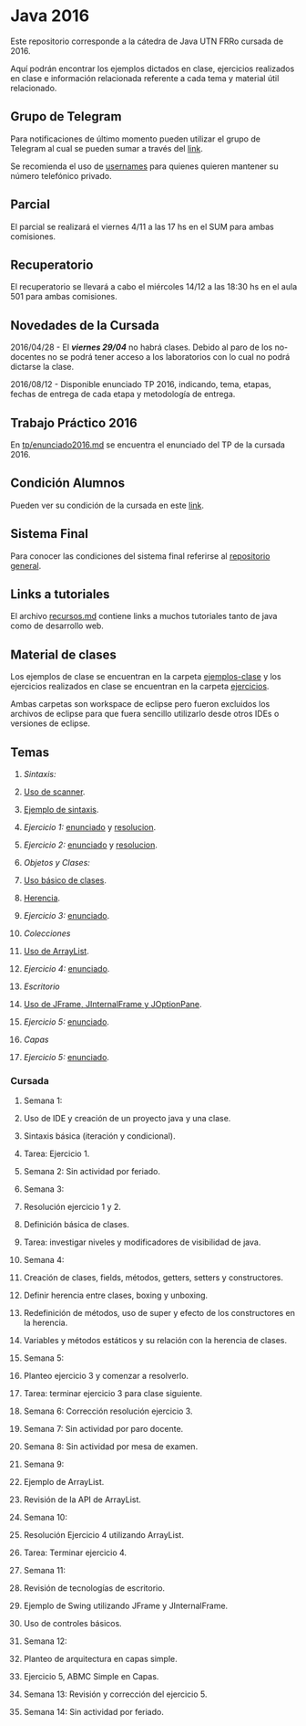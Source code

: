 # Java 2016
Este repositorio corresponde a la cátedra de Java UTN FRRo cursada de 2016.

Aquí podrán encontrar los ejemplos dictados en clase, ejercicios realizados en clase e información relacionada referente a cada tema y material útil relacionado.

## Grupo de Telegram
Para notificaciones de último momento pueden utilizar el grupo de Telegram al cual se pueden sumar a través del [link](https://telegram.me/joinchat/EbNGQwqrQLWUUSk8qey0-g).

Se recomienda el uso de [usernames](https://telegram.org/faq#usernames-and-telegram-me) para quienes quieren mantener su número telefónico privado.

## Parcial
El parcial se realizará el viernes 4/11 a las 17 hs en el SUM para ambas comisiones.

## Recuperatorio
El recuperatorio se llevará a cabo el miércoles 14/12 a las 18:30 hs en el aula 501 para ambas comisiones.

## Novedades de la Cursada
2016/04/28 - El ***viernes 29/04*** no habrá clases. Debido al paro de los no-docentes no se podrá tener acceso a los laboratorios con lo cual no podrá dictarse la clase.

2016/08/12 - Disponible enunciado TP 2016, indicando, tema, etapas, fechas de entrega de cada etapa y metodología de entrega.

## Trabajo Práctico 2016
En [tp/enunciado2016.md](./tp/enunciado2016.md) se encuentra el enunciado del TP de la cursada 2016.

## Condición Alumnos
Pueden ver su condición de la cursada en este [link](https://docs.google.com/spreadsheets/d/1-D-xnh30ddUTwVNx_ssyjHFYnQ7yrrxxo5dyM5aSOzY/pubhtml?gid=1492570648&single=true).

## Sistema Final
Para conocer las condiciones del sistema final referirse al [repositorio general](https://github.com/utnfrrojava/java).

## Links a tutoriales
El archivo [recursos.md](https://github.com/utnfrrojava/java/blob/master/material/recursos.md) contiene links a muchos tutoriales tanto de java como de desarrollo web.

## Material de clases
Los ejemplos de clase se encuentran en la carpeta [ejemplos-clase](./ejemplos-clase/) y los ejercicios realizados en clase se encuentran en la carpeta [ejercicios](./ejercicios).

Ambas carpetas son workspace de eclipse pero fueron excluidos los archivos de eclipse para que fuera sencillo utilizarlo desde otros IDEs o versiones de eclipse.

## Temas
1. *Sintaxis:*
  1. [Uso de scanner](./ejemplos-clase/UsoDeScanner).
  2. [Ejemplo de sintaxis](./ejemplos-clase/EjemploSintaxis/src/sintaxisYClases).
  3. *Ejercicio 1:* [enunciado](./ejercicios/readme.md) y [resolucion](./ejercicios/Ej01MostrarArrayEnOrdenInverso/src).
  4. *Ejercicio 2:* [enunciado](./ejercicios/readme.md) y [resolucion](./ejercicios/Ej02RegistrarNumerosMayores/src).


2. *Objetos y Clases:*
  1. [Uso básico de clases](./ejemplos-clase/EjemploSintaxis/src/clases).
  2. [Herencia](./ejemplos-clase/EjemploClases/src/).
  3. *Ejercicio 3:* [enunciado](./ejercicios/readme.md).


3. *Colecciones*
  1. [Uso de ArrayList](./ejemplos-clase/EjemploArrayList/src).
  2. *Ejercicio 4:* [enunciado](./ejercicios/readme.md).


4. *Escritorio*
  1. [Uso de JFrame, JInternalFrame y JOptionPane](./ejemplos-clase/EjemploEscritorio/src/ui).
  2. *Ejercicio 5:* [enunciado](./ejercicios/readme.md).

5. *Capas*
  1. *Ejercicio 5:* [enunciado](./ejercicios/readme.md).



### Cursada
1. Semana 1:
  1. Uso de IDE y creación de un proyecto java y una clase.
  2. Sintaxis básica (iteración y condicional).
  3. Tarea: Ejercicio 1.

2. Semana 2: Sin actividad por feriado.

3. Semana 3:
  1. Resolución ejercicio 1 y 2.
  2. Definición básica de clases.
  3. Tarea: investigar niveles y modificadores de visibilidad de java.

4. Semana 4:
  1. Creación de clases, fields, métodos, getters, setters y constructores.
  2. Definir herencia entre clases, boxing y unboxing.
  3. Redefinición de métodos, uso de super y efecto de los constructores en la herencia.
  4. Variables y métodos estáticos y su relación con la herencia de clases.

5. Semana 5:
  1. Planteo ejercicio 3 y comenzar a resolverlo.
  2. Tarea: terminar ejercicio 3 para clase siguiente.

6. Semana 6: Corrección resolución ejercicio 3.

7. Semana 7: Sin actividad por paro docente.

8. Semana 8: Sin actividad por mesa de examen.

9. Semana 9:
  1. Ejemplo de ArrayList.
  2. Revisión de la API de ArrayList.

10. Semana 10:
  1. Resolución Ejercicio 4 utilizando ArrayList.
  2. Tarea: Terminar ejercicio 4.

11. Semana 11:
  1. Revisión de tecnologías de escritorio.
  2. Ejemplo de Swing utilizando JFrame y JInternalFrame.
  3. Uso de controles básicos.

12. Semana 12:
  1. Planteo de arquitectura en capas simple.
  2. Ejercicio 5, ABMC Simple en Capas.

13. Semana 13: Revisión y corrección del ejercicio 5.

14. Semana 14: Sin actividad por feriado.
